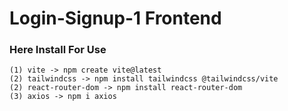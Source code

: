 # Login-Signup-1 Frontend

### Here Install For Use

```
(1) vite -> npm create vite@latest
(2) tailwindcss -> npm install tailwindcss @tailwindcss/vite
(2) react-router-dom -> npm install react-router-dom
(3) axios -> npm i axios

```

